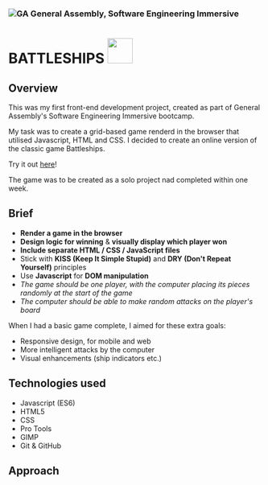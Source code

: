 ### ![GA](https://cloud.githubusercontent.com/assets/40461/8183776/469f976e-1432-11e5-8199-6ac91363302b.png) General Assembly, Software Engineering Immersive
# BATTLESHIPS <img src= assets/Explosion.png height=50 width=50 />

## Overview
This was my first front-end development project, created as part of General Assembly's Software Engineering Immersive bootcamp.

My task was to create a grid-based game renderd in the browser that utilised Javascript, HTML and CSS. I decided to create an online version of the classic game Battleships. 

Try it out [here](https://jamesnicholasryan.github.io/Battleships/)! 

The game was to be created as a solo project nad completed within one week. 


## Brief
- **Render a game in the browser**
- **Design logic for winning** & **visually display which player won**
- **Include separate HTML / CSS / JavaScript files**
- Stick with **KISS (Keep It Simple Stupid)** and **DRY (Don't Repeat Yourself)** principles
- Use **Javascript** for **DOM manipulation**
- *The game should be one player, with the computer placing its pieces randomly at the start of the game*
- *The computer should be able to make random attacks on the player's board*

When I had a basic game complete, I aimed for these extra goals:
- Responsive design, for mobile and web
- More intelligent attacks by the computer
- Visual enhancements (ship indicators etc.)


## Technologies used
- Javascript (ES6)
- HTML5
- CSS
- Pro Tools
- GIMP
- Git & GitHub


## Approach